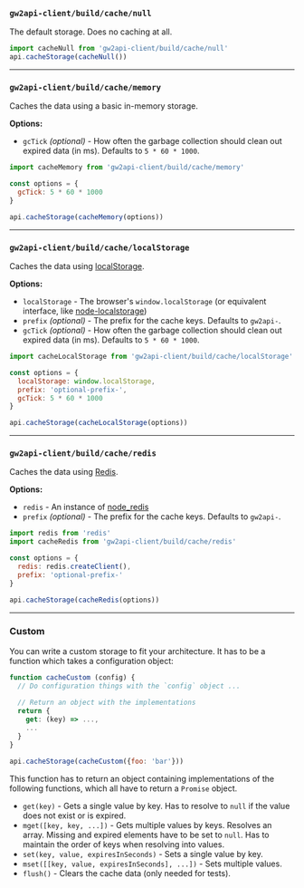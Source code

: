 ### `gw2api-client/build/cache/null`

The default storage. Does no caching at all.

```js
import cacheNull from 'gw2api-client/build/cache/null'
api.cacheStorage(cacheNull())
```

---

### `gw2api-client/build/cache/memory`

Caches the data using a basic in-memory storage.

**Options:**

- `gcTick` *(optional)* - How often the garbage collection should clean out expired data (in ms). Defaults to `5 * 60 * 1000`.

```js
import cacheMemory from 'gw2api-client/build/cache/memory'

const options = {
  gcTick: 5 * 60 * 1000
}

api.cacheStorage(cacheMemory(options))
```

---

### `gw2api-client/build/cache/localStorage`

Caches the data using [localStorage](https://developer.mozilla.org/en/docs/Web/API/Window/localStorage).

**Options:**

- `localStorage` - The browser's `window.localStorage` (or equivalent interface, like [node-localstorage](https://www.npmjs.com/package/node-localstorage))
- `prefix` *(optional)* - The prefix for the cache keys. Defaults to `gw2api-`.
- `gcTick` *(optional)* - How often the garbage collection should clean out expired data (in ms). Defaults to `5 * 60 * 1000`.

```js
import cacheLocalStorage from 'gw2api-client/build/cache/localStorage'

const options = {
  localStorage: window.localStorage,
  prefix: 'optional-prefix-',
  gcTick: 5 * 60 * 1000
}

api.cacheStorage(cacheLocalStorage(options))
```

---

### `gw2api-client/build/cache/redis`

Caches the data using [Redis](https://redis.io).

**Options:**

- `redis` - An instance of [node_redis](https://github.com/NodeRedis/node_redis)
- `prefix` *(optional)* - The prefix for the cache keys. Defaults to `gw2api-`.

```js
import redis from 'redis'
import cacheRedis from 'gw2api-client/build/cache/redis'

const options = {
  redis: redis.createClient(),
  prefix: 'optional-prefix-'
}

api.cacheStorage(cacheRedis(options))
```

---

### Custom

You can write a custom storage to fit your architecture. It has to be a function which takes a configuration object:

```js
function cacheCustom (config) {
  // Do configuration things with the `config` object ...
  
  // Return an object with the implementations
  return {
    get: (key) => ...,
    ...
  }
}

api.cacheStorage(cacheCustom({foo: 'bar'}))
```

This function has to return an object containing implementations of the following functions, which all have to return a `Promise` object.

- `get(key)` - Gets a single value by key. Has to resolve to `null` if the value does not exist or is expired.
- `mget([key, key, ...])` - Gets multiple values by keys. Resolves an array. Missing and expired elements have to be set to `null`. Has to maintain the order of keys when resolving into values.
- `set(key, value, expiresInSeconds)` - Sets a single value by key.
- `mset([[key, value, expiresInSeconds], ...])` - Sets multiple values.
- `flush()` - Clears the cache data (only needed for tests).
